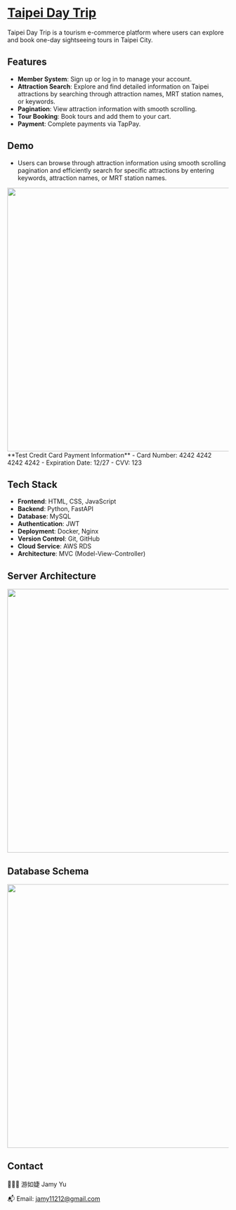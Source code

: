# [Taipei Day Trip](https://taipeidaytrip.shop/)

Taipei Day Trip is a tourism e-commerce platform where users can explore and book one-day sightseeing tours in Taipei City.

## Features

- **Member System**: Sign up or log in to manage your account.
- **Attraction Search**: Explore and find detailed information on Taipei attractions by searching through attraction names, MRT station names, or keywords.
- **Pagination**: View attraction information with smooth scrolling.
- **Tour Booking**: Book tours and add them to your cart.
- **Payment**: Complete payments via TapPay.

## Demo
- Users can browse through attraction information using smooth scrolling pagination and efficiently search for specific attractions by entering keywords, attraction names, or MRT station names.
<img width="600" src="https://github.com/user-attachments/assets/78a37773-dc88-4351-b4fa-99a581b294ab">
**Test Credit Card Payment Information**
- Card Number: 4242 4242 4242 4242
- Expiration Date: 12/27
- CVV: 123

## Tech Stack
- **Frontend**: HTML, CSS, JavaScript
- **Backend**: Python, FastAPI
- **Database**: MySQL
- **Authentication**: JWT
- **Deployment**: Docker, Nginx
- **Version Control**: Git, GitHub
- **Cloud Service**: AWS RDS
- **Architecture**: MVC (Model-View-Controller)
  


## Server Architecture
<img src="https://github.com/user-attachments/assets/befe0fc5-d86f-4155-935d-820c2d90d13b" width="600" />

## Database Schema
<img src="https://github.com/user-attachments/assets/4b347795-e336-4561-91fd-b244418492ec" width="600" />

## Contact
👩🏻‍💻 游如婕 Jamy Yu

📬 Email: jamy11212@gmail.com
